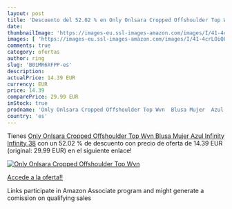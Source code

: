 ```yaml
---
layout: post
title: 'Descuento del 52.02 % en Only Onlsara Cropped Offshoulder Top Wvn'
date: 
thumbnailImage: 'https://images-eu.ssl-images-amazon.com/images/I/41-4crLOiQL._SL200_.jpg'
images: [ 'https://images-eu.ssl-images-amazon.com/images/I/41-4crLOiQL._SL200_.jpg' ]
comments: true
category: ofertas
author: ring
slug: 'B01MR6XFPP-es'
description:
actualPrice: 14.39 EUR
currency: EUR
price: 14.39
comparePrice: 29.99 EUR
inStock: true
prodname: 'Only Onlsara Cropped Offshoulder Top Wvn  Blusa Mujer  Azul  Infinity Infinity   38'
country: 'es'
---
```


Tienes [Only Onlsara Cropped Offshoulder Top Wvn  Blusa Mujer  Azul  Infinity Infinity   38](https://www.amazon.es/dp/B01MR6XFPP/?tag=tolees-21) con un 52.02 % de descuento con precio de oferta de 14.39 EUR (original: 29.99 EUR) en el siguiente enlace!

[![Only Onlsara Cropped Offshoulder Top Wvn](https://images-eu.ssl-images-amazon.com/images/I/41-4crLOiQL._SL200_.jpg)](https://www.amazon.es/dp/B01MR6XFPP/?tag=tolees-21)

[Accede a la oferta!!](https://www.amazon.es/dp/B01MR6XFPP/?tag=tolees-21)

Links participate in Amazon Associate program and might generate a comission on qualifying sales


